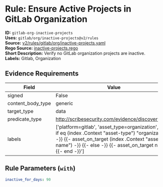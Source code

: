 # Rule: Ensure Active Projects in GitLab Organization  
**ID:** `gitlab-org-inactive-projects`  
**Uses:** `gitlab/org/inactive-projects@v2/rules`  
**Source:** [v2/rules/gitlab/org/inactive-projects.yaml](https://github.com/scribe-public/sample-policies/v2/rules/gitlab/org/inactive-projects.yaml)  
**Rego Source:** [inactive-projects.rego](https://github.com/scribe-public/sample-policies/v2/rules/gitlab/org/inactive-projects.rego)  
**Short Description:** Verify no GitLab organization projects are inactive.  
**Labels:** Gitlab, Organization  

## Evidence Requirements  
| Field | Value |
|-------|-------|
| signed | False |
| content_body_type | generic |
| target_type | data |
| predicate_type | http://scribesecurity.com/evidence/discovery/v0.1 |
| labels | ['platform=gitlab', 'asset_type=organization', '{{- if eq (index .Context "asset-type") "organization" -}} {{- asset_on_target (index .Context "asset-name") -}} {{- else -}} {{- asset_on_target nil -}} {{- end -}}'] |

## Rule Parameters (`with`)  
```yaml
inactive_for_days: 90
```

